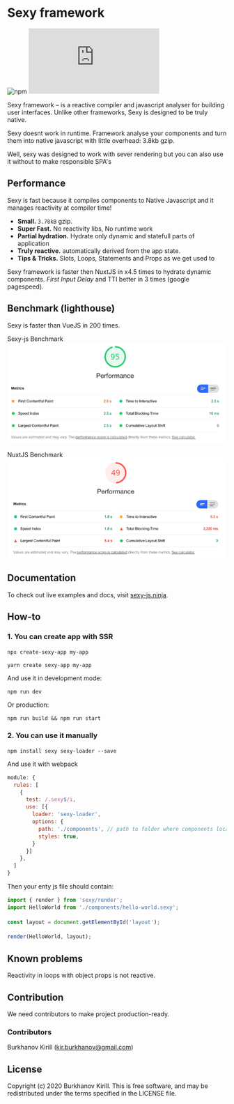 # Sexy framework

![npm](https://img.shields.io/npm/v/sexy?color=%23&style=flat-square)
![size](https://img.badgesize.io/https://unpkg.com/sexy/dist/sexy.js?compression=gzip&label=gzip&style=flat-square)

Sexy framework – is a reactive compiler and javascript analyser for building user interfaces. Unlike other frameworks, Sexy is designed to be truly native.

Sexy doesnt work in runtime. Framework analyse your components and turn them into native javascript with little overhead: 3.8kb gzip.

Well, sexy was designed to work with sever rendering but you can also use it without to make responsible SPA's

## Performance

Sexy is fast because it compiles components to Native Javascript and it manages reactivity at compiler time!

- **Small.** `3.78kB` gzip.
- **Super Fast.** No reactivity libs, No runtime work
- **Partial hydration.** Hydrate only dynamic and statefull parts of application
- **Truly reactive.** automatically derived from the app state.
- **Tips & Tricks.** Slots, Loops, Statements and Props as we get used to

Sexy framework is faster then NuxtJS in x4.5 times to hydrate dynamic components. *First Input Delay* and TTI better in 3 times (google pagespeed).

## Benchmark (lighthouse)

Sexy is faster than VueJS in 200 times.

Sexy-js Benchmark
![benchmark-sexy](../../assets/sexy-performance.png)

NuxtJS Benchmark
![benchmark-nuxt](../../assets/nuxt-performance.png)

## Documentation

To check out live examples and docs, visit [sexy-js.ninja](http://sexy-js.ninja/).

## How-to

[sexy-package]: https://npmjs.com/package/sexy
[sexy-loader-package]: https://npmjs.com/package/sexy-loader
[sexy-server-package]: https://npmjs.com/package/sexy-server
[create-sexy-app-package]: https://npmjs.com/package/create-sexy-app

### 1. You can create app with SSR

```shell
npx create-sexy-app my-app
```

```shell
yarn create sexy-app my-app
```

And use it in development mode:

```shell
npm run dev
```

Or production:

```shell
npm run build && npm run start
```

### 2. You can use it manually

```shell
npm install sexy sexy-loader --save
```

And use it with webpack

```javascript
module: {
  rules: [
    {
      test: /.sexy$/i,
      use: [{
        loader: 'sexy-loader',
        options: {
          path: './components', // path to folder where components located
          styles: true,
        }
      }]
    },
  ]
}
```

Then your enty js file should contain:
```javascript
import { render } from 'sexy/render';
import HelloWorld from './components/hello-world.sexy';

const layout = document.getElementById('layout');

render(HelloWorld, layout);
```

## Known problems

Reactivity in loops with object props is not reactive.

## Contribution

We need contributors to make project production-ready.

### Contributors

Burkhanov Kirill (kir.burkhanov@gmail.com)

## License

Copyright (c) 2020 Burkhanov Kirill. This is free software, and may be redistributed under the terms specified in the LICENSE file.

